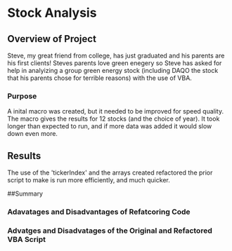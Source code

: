 # Stock Analysis

## Overview of Project
Steve, my great friend from college, has just graduated and his parents are his first clients! Steves parents love green enegery so Steve has asked for help in analyizing a group green energy stock (including DAQO the stock that his parents chose for terrible reasons) with the use of VBA.
### Purpose
A inital macro was created, but it needed to be improved for speed quality. The macro gives the results for 12 stocks (and the choice of year). It took longer than expected to run, and if more data was added it would slow down even more.

## Results
The use of the 'tickerIndex' and the arrays created refactored the prior script to make is run more efficiently, and much quicker. 

##Summary

### Adavatages and Disadvantages of Refatcoring Code

### Advatges and Disadvatages of the Original and Refactored VBA Script
